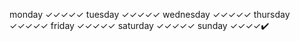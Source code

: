 monday        ✓✓✓✓✓
tuesday       ✓✓✓✓✓
wednesday     ✓✓✓✓✓
thursday      ✓✓✓✓✓
friday        ✓✓✓✓✓
saturday      ✓✓✓✓✓
sunday        ✓✓✓✓✔️
